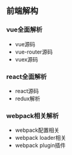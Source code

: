 ## 前端解构
### vue全面解析
- vue源码
- vue-router源码
- vuex源码

### react全面解析
- react源码
- redux解析

### webpack相关解析
- webpack配置相关
- webpack loader相关
- webpack plugin插件



<footStage />

